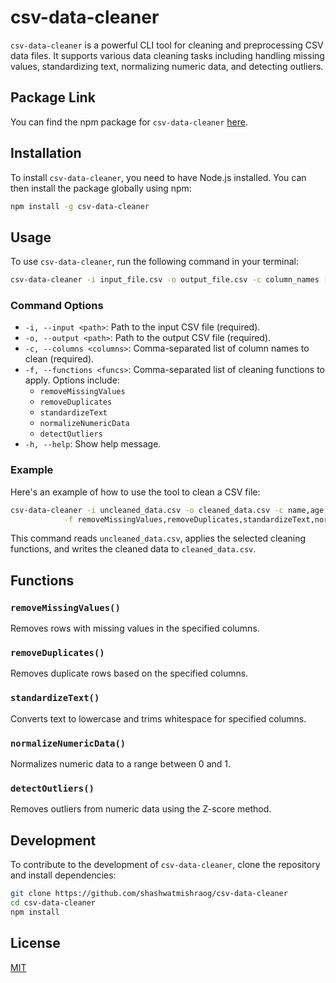 
# csv-data-cleaner

`csv-data-cleaner` is a powerful CLI tool for cleaning and preprocessing CSV data files. It supports various data cleaning tasks including handling missing values, standardizing text, normalizing numeric data, and detecting outliers.

## Package Link

You can find the npm package for `csv-data-cleaner` [here](https://www.npmjs.com/package/csv-data-cleaner).


## Installation

To install `csv-data-cleaner`, you need to have Node.js installed. You can then install the package globally using npm:

```bash
npm install -g csv-data-cleaner
```

## Usage

To use `csv-data-cleaner`, run the following command in your terminal:

```bash
csv-data-cleaner -i input_file.csv -o output_file.csv -c column_names [-f functionality] [options]
```

### Command Options

- `-i, --input <path>`: Path to the input CSV file (required).
- `-o, --output <path>`: Path to the output CSV file (required).
- `-c, --columns <columns>`: Comma-separated list of column names to clean (required).
- `-f, --functions <funcs>`: Comma-separated list of cleaning functions to apply. Options include:
  - `removeMissingValues`
  - `removeDuplicates`
  - `standardizeText`
  - `normalizeNumericData`
  - `detectOutliers`
- `-h, --help`: Show help message.

### Example

Here's an example of how to use the tool to clean a CSV file:

```bash
csv-data-cleaner -i uncleaned_data.csv -o cleaned_data.csv -c name,age,email,numericColumn \
            -f removeMissingValues,removeDuplicates,standardizeText,normalizeNumericData,detectOutliers
```

This command reads `uncleaned_data.csv`, applies the selected cleaning functions, and writes the cleaned data to `cleaned_data.csv`.

## Functions

### `removeMissingValues()`
Removes rows with missing values in the specified columns.

### `removeDuplicates()`
Removes duplicate rows based on the specified columns.

### `standardizeText()`
Converts text to lowercase and trims whitespace for specified columns.

### `normalizeNumericData()`
Normalizes numeric data to a range between 0 and 1.

### `detectOutliers()`
Removes outliers from numeric data using the Z-score method.

## Development

To contribute to the development of `csv-data-cleaner`, clone the repository and install dependencies:

```bash
git clone https://github.com/shashwatmishraog/csv-data-cleaner
cd csv-data-cleaner
npm install
```

## License

[MIT](https://opensource.org/licenses/MIT)

